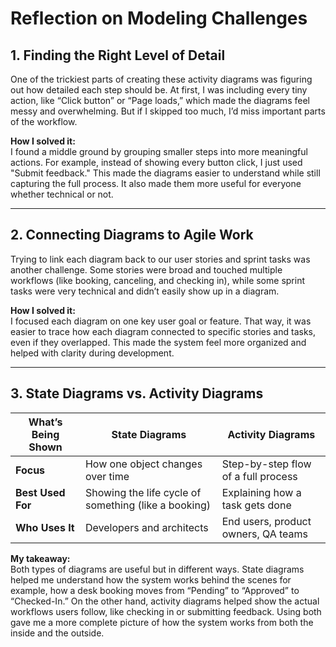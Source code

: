#  Reflection on Modeling Challenges

##  1. Finding the Right Level of Detail

One of the trickiest parts of creating these activity diagrams was figuring out how detailed each step should be. At first, I was including every tiny action, like “Click button” or “Page loads,” which made the diagrams feel messy and overwhelming. But if I skipped too much, I’d miss important parts of the workflow.

**How I solved it:**  
I found a middle ground by grouping smaller steps into more meaningful actions. For example, instead of showing every button click, I just used "Submit feedback." This made the diagrams easier to understand while still capturing the full process. It also made them more useful for everyone whether technical or not.

---

##  2. Connecting Diagrams to Agile Work

Trying to link each diagram back to our user stories and sprint tasks was another challenge. Some stories were broad and touched multiple workflows (like booking, canceling, and checking in), while some sprint tasks were very technical and didn’t easily show up in a diagram.

**How I solved it:**  
I focused each diagram on one key user goal or feature. That way, it was easier to trace how each diagram connected to specific stories and tasks, even if they overlapped. This made the system feel more organized and helped with clarity during development.

---

##  3. State Diagrams vs. Activity Diagrams

| What’s Being Shown | State Diagrams                            | Activity Diagrams                        |
|---------------------|--------------------------------------------|------------------------------------------|
| **Focus**           | How one object changes over time           | Step-by-step flow of a full process      |
| **Best Used For**   | Showing the life cycle of something (like a booking) | Explaining how a task gets done          |
| **Who Uses It**     | Developers and architects                  | End users, product owners, QA teams      |

**My takeaway:**  
Both types of diagrams are useful but in different ways. State diagrams helped me understand how the system works behind the scenes for example, how a desk booking moves from “Pending” to “Approved” to “Checked-In.” On the other hand, activity diagrams helped show the actual workflows users follow, like checking in or submitting feedback. Using both gave me a more complete picture of how the system works from both the inside and the outside.
